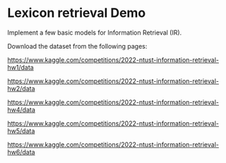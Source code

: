 # Lexicon retrieval Demo
Implement a few basic models for Information Retrieval (IR).

Download the dataset from the following pages: 

<https://www.kaggle.com/competitions/2022-ntust-information-retrieval-hw1/data>

<https://www.kaggle.com/competitions/2022-ntust-information-retrieval-hw2/data>

<https://www.kaggle.com/competitions/2022-ntust-information-retrieval-hw4/data>

<https://www.kaggle.com/competitions/2022-ntust-information-retrieval-hw5/data>

<https://www.kaggle.com/competitions/2022-ntust-information-retrieval-hw6/data>
